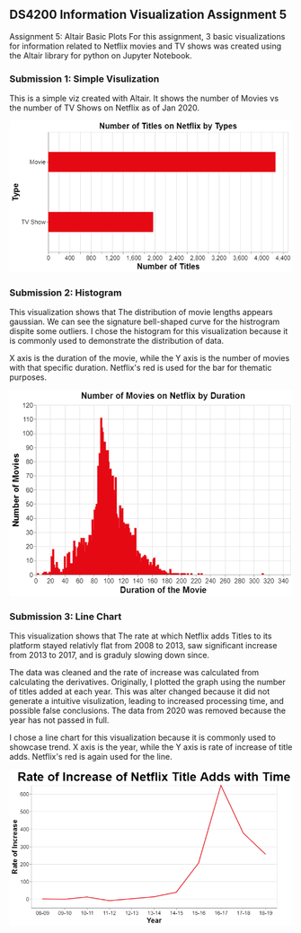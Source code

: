 ## DS4200 Information Visualization Assignment 5

Assignment 5: Altair Basic Plots
For this assignment, 3 basic visualizations for information related to Netflix movies and TV shows was created using the Altair library for python on Jupyter Notebook.

### Submission 1: Simple Visulization

This is a simple viz created with Altair. It shows the number of Movies vs the
number of TV Shows on Netflix as of Jan 2020.

![simpleViz](/images/simpleViz.png)


### Submission 2: Histogram

This visualization shows that The distribution of movie lengths appears gaussian. We can see the signature bell-shaped curve for the histrogram dispite some outliers. I chose the histogram for this visualization because it is commonly used to demonstrate the distribution of data.

X axis is the duration of the movie, while the Y axis is the number of movies with that specific duration. Netflix's red is used for the bar for thematic purposes.

![viz1](/images/viz1.png)


### Submission 3: Line Chart

This visualization shows that The rate at which Netflix adds Titles to its platform stayed relativly flat from 2008 to 2013, saw significant increase from 2013 to 2017, and is graduly slowing down since.

The data was cleaned and the rate of increase was calculated from calculating the derivatives. Originally, I plotted the graph using the number of titles added at each year. This was alter changed because it did not generate a intuitive visulization, leading to increased processing time, and possible false conclusions. The data from 2020 was removed because the year has not passed in full. 

I chose a line chart for this visualization because it is commonly used to showcase trend. X axis is the year, while the Y axis is rate of increase of title adds. Netflix's red is again used for the line.

![viz2](/images/viz2.png)
